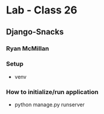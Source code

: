 # Lab - Class 26

## Django-Snacks

### Ryan McMillan

### Setup
- venv

### How to initialize/run application
- python manage.py runserver